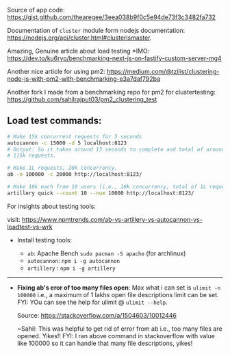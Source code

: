 Source of app code: https://gist.github.com/thearegee/3eea038b9f0c5e94de73f3c3482fa732

Documentation of `cluster` module form nodejs documentation:
https://nodejs.org/api/cluster.html#clusterismaster.

Amazing, Genuine article about load testing *IMO: https://dev.to/ku6ryo/benchmarking-next-js-on-fastify-custom-server-mg4

Another nice article for using pm2: https://medium.com/@tzilist/clustering-node-js-with-pm2-with-benchmarking-e3a7daf792ba

Another fork I made from a benchmarking repo for pm2 for clustertesting: https://github.com/sahilrajput03/pm2_clustering_test

## Load test commands:

```bash
# Make 15k concurrent requests for 5 seconds
autocannon -c 15000 -d 5 localhost:8123
# Output: So it takes around 13 seconds to complete and total of around
# 115k requests.

# Make 1L requests, 20k concurrency.
ab -n 100000 -c 20000 http://localhost:8123/

# Make 10k each from 10 users (i.e., 10k concurrency, total of 1L requests).
artillery quick --count 10 --num 10000 http://localhost:8123/
```

For insights about testing tools: 

visit: https://www.npmtrends.com/ab-vs-artillery-vs-autocannon-vs-loadtest-vs-wrk

- Install testing tools:

	- `ab`: Apache Bench `sudo pacman -S apache` (for archlinux)
	- `autocannon`: `npm i -g autocannon`
	- `artillery` : `npm i -g artillery`
---

- **Fixing ab's eror of too many files open**: Max what i can set is `ulimit -n 100000` i.e., a maximum of 1 lakhs open file descriptions
limit can be set. FYI: YOu can see the help for ulimit @ ```ulimit
--help```.

	Source: https://stackoverflow.com/a/1504603/10012446

	~Sahil: This was helpful to get rid of error from ab i.e., too many files are
opened. Yikes!! FYI: I ran above command in stackoverflow with value
like 100000 so it can handle that many file descriptions, yikes!
